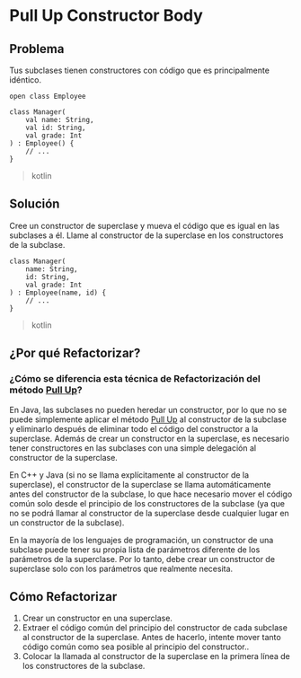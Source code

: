 # Pull Up Constructor Body

## Problema
Tus subclases tienen constructores con código que es principalmente idéntico.

```  
open class Employee

class Manager(
    val name: String,
    val id: String,
    val grade: Int
) : Employee() {
    // ...
}
```
>kotlin

## Solución
Cree un constructor de superclase y mueva el código que es igual en las subclases a él. Llame al constructor de la superclase en los constructores de la subclase.

``` 
class Manager(
    name: String,
    id: String,
    val grade: Int
) : Employee(name, id) {
    // ...
}

```
>kotlin
> 
## ¿Por qué Refactorizar?
### ¿Cómo se diferencia esta técnica de Refactorización del método [Pull Up](https://github.com/IES-Rafael-Alberti/EDES-P4.3.1-Refactoring/blob/123-refactoring-dealing-with-generalization-pull-up-method/RefactoringPattern/Pull-up-Method.md)?

En Java, las subclases no pueden heredar un constructor, por lo que no se puede simplemente aplicar el método [Pull Up](https://github.com/IES-Rafael-Alberti/EDES-P4.3.1-Refactoring/blob/123-refactoring-dealing-with-generalization-pull-up-method/RefactoringPattern/Pull-up-Method.md) al constructor de la subclase y eliminarlo después de eliminar todo el código del constructor a la superclase. Además de crear un constructor en la superclase, es necesario tener constructores en las subclases con una simple delegación al constructor de la superclase.

En C++ y Java (si no se llama explícitamente al constructor de la superclase), el constructor de la superclase se llama automáticamente antes del constructor de la subclase, lo que hace necesario mover el código común solo desde el principio de los constructores de la subclase (ya que no se podrá llamar al constructor de la superclase desde cualquier lugar en un constructor de la subclase).

En la mayoría de los lenguajes de programación, un constructor de una subclase puede tener su propia lista de parámetros diferente de los parámetros de la superclase. Por lo tanto, debe crear un constructor de superclase solo con los parámetros que realmente necesita.

## Cómo Refactorizar

1. Crear un constructor en una superclase.
2. Extraer el código común del principio del constructor de cada subclase al constructor de la superclase. Antes de hacerlo, intente mover tanto código común como sea posible al principio del constructor..
3. Colocar la llamada al constructor de la superclase en la primera línea de los constructores de la subclase.
